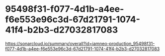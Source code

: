 # 95498f31-f077-4d1b-a4ee-f6e553e96c3d-67d21791-1074-41f4-b2b3-d27032817083
https://sonarcloud.io/summary/overall?id=iamneo-production_95498f31-f077-4d1b-a4ee-f6e553e96c3d-67d21791-1074-41f4-b2b3-d27032817083
